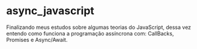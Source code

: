 # async_javascript
Finalizando meus estudos sobre algumas teorias do JavaScript, dessa vez entendo como funciona a programação assíncrona com: CallBacks, Promises e Async/Await.
